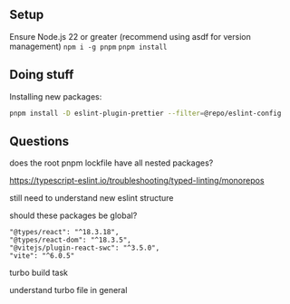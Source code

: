 ## Setup

Ensure Node.js 22 or greater (recommend using asdf for version management)
`npm i -g pnpm`
`pnpm install`

## Doing stuff

Installing new packages:

```bash
pnpm install -D eslint-plugin-prettier --filter=@repo/eslint-config
```

## Questions

does the root pnpm lockfile have all nested packages?

https://typescript-eslint.io/troubleshooting/typed-linting/monorepos

still need to understand new eslint structure

should these packages be global?

    "@types/react": "^18.3.18",
    "@types/react-dom": "^18.3.5",
    "@vitejs/plugin-react-swc": "^3.5.0",
    "vite": "^6.0.5"

turbo build task

understand turbo file in general
